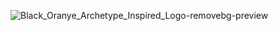![Black_Oranye_Archetype_Inspired_Logo-removebg-preview](https://github.com/user-attachments/assets/e69217e8-5975-486d-98b5-f47477ea14a2)
